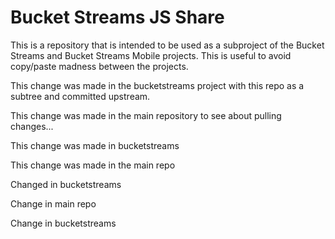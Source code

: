 # Bucket Streams JS Share

This is a repository that is intended to be used as a subproject of the Bucket Streams and Bucket Streams Mobile projects. This is useful to avoid copy/paste madness between the projects.

This change was made in the bucketstreams project with this repo as a subtree and committed upstream.

This change was made in the main repository to see about pulling changes...

This change was made in bucketstreams

This change was made in the main repo

Changed in bucketstreams

Change in main repo

Change in bucketstreams